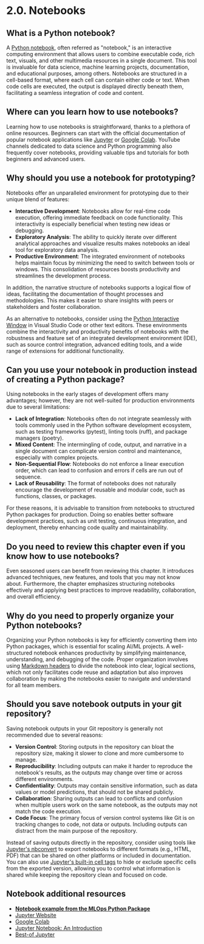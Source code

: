 # 2.0. Notebooks

## What is a Python notebook?

A [Python notebook](https://jupyter.org/), often referred as "notebook," is an interactive computing environment that allows users to combine executable code, rich text, visuals, and other multimedia resources in a single document. This tool is invaluable for data science, machine learning projects, documentation, and educational purposes, among others. Notebooks are structured in a cell-based format, where each cell can contain either code or text. When code cells are executed, the output is displayed directly beneath them, facilitating a seamless integration of code and content.

## Where can you learn how to use notebooks?

Learning how to use notebooks is straightforward, thanks to a plethora of online resources. Beginners can start with the official documentation of popular notebook applications like [Jupyter](https://docs.jupyter.org/en/latest/) or [Google Colab](https://colab.research.google.com/notebooks/basic_features_overview.ipynb). YouTube channels dedicated to data science and Python programming also frequently cover notebooks, providing valuable tips and tutorials for both beginners and advanced users.

## Why should you use a notebook for prototyping?

Notebooks offer an unparalleled environment for prototyping due to their unique blend of features:

- **Interactive Development**: Notebooks allow for real-time code execution, offering immediate feedback on code functionality. This interactivity is especially beneficial when testing new ideas or debugging.
- **Exploratory Analysis**: The ability to quickly iterate over different analytical approaches and visualize results makes notebooks an ideal tool for exploratory data analysis.
- **Productive Environment**: The integrated environment of notebooks helps maintain focus by minimizing the need to switch between tools or windows. This consolidation of resources boosts productivity and streamlines the development process.

In addition, the narrative structure of notebooks supports a logical flow of ideas, facilitating the documentation of thought processes and methodologies. This makes it easier to share insights with peers or stakeholders and foster collaboration.

As an alternative to notebooks, consider using the [Python Interactive Window](https://code.visualstudio.com/docs/python/jupyter-support-py) in Visual Studio Code or other text editors. These environments combine the interactivity and productivity benefits of notebooks with the robustness and feature set of an integrated development environment (IDE), such as source control integration, advanced editing tools, and a wide range of extensions for additional functionality.

## Can you use your notebook in production instead of creating a Python package?

Using notebooks in the early stages of development offers many advantages; however, they are not well-suited for production environments due to several limitations:

- **Lack of Integration**: Notebooks often do not integrate seamlessly with tools commonly used in the Python software development ecosystem, such as testing frameworks (pytest), linting tools (ruff), and package managers (poetry).
- **Mixed Content**: The intermingling of code, output, and narrative in a single document can complicate version control and maintenance, especially with complex projects.
- **Non-Sequential Flow**: Notebooks do not enforce a linear execution order, which can lead to confusion and errors if cells are run out of sequence.
- **Lack of Reusability**: The format of notebooks does not naturally encourage the development of reusable and modular code, such as functions, classes, or packages.

For these reasons, it is advisable to transition from notebooks to structured Python packages for production. Doing so enables better software development practices, such as unit testing, continuous integration, and deployment, thereby enhancing code quality and maintainability.

## Do you need to review this chapter even if you know how to use notebooks?

Even seasoned users can benefit from reviewing this chapter. It introduces advanced techniques, new features, and tools that you may not know about. Furthermore, the chapter emphasizes structuring notebooks effectively and applying best practices to improve readability, collaboration, and overall efficiency.

## Why do you need to properly organize your Python notebooks?

Organizing your Python notebooks is key for efficiently converting them into Python packages, which is essential for scaling AI/ML projects. A well-structured notebook enhances productivity by simplifying maintenance, understanding, and debugging of the code. Proper organization involves using [Markdown headers](https://www.markdownguide.org/basic-syntax/#headings) to divide the notebook into clear, logical sections, which not only facilitates code reuse and adaptation but also improves collaboration by making the notebooks easier to navigate and understand for all team members.

## Should you save notebook outputs in your git repository?

Saving notebook outputs in your Git repository is generally not recommended due to several reasons:
- **Version Control**: Storing outputs in the repository can bloat the repository size, making it slower to clone and more cumbersome to manage.
- **Reproducibility**: Including outputs can make it harder to reproduce the notebook's results, as the outputs may change over time or across different environments.
- **Confidentiality**: Outputs may contain sensitive information, such as data values or model predictions, that should not be shared publicly.
- **Collaboration**: Sharing outputs can lead to conflicts and confusion when multiple users work on the same notebook, as the outputs may not match the code execution.
- **Code Focus**: The primary focus of version control systems like Git is on tracking changes to code, not data or outputs. Including outputs can distract from the main purpose of the repository.

Instead of saving outputs directly in the repository, consider using tools like [Jupyter's nbconvert](https://nbconvert.readthedocs.io/en/latest/) to export notebooks to different formats (e.g., HTML, PDF) that can be shared on other platforms or included in documentation. You can also use [Jupyter's built-in cell tags](https://jupyterbook.org/interactive/hiding.html) to hide or exclude specific cells from the exported version, allowing you to control what information is shared while keeping the repository clean and focused on code.

## Notebook additional resources

- **[Notebook example from the MLOps Python Package](https://github.com/fmind/mlops-python-package/blob/main/notebooks/prototype.ipynb)**
- [Jupyter Website](https://jupyter.org/)
- [Google Colab](https://colab.research.google.com/)
- [Jupyter Notebook: An Introduction](https://realpython.com/jupyter-notebook-introduction/)
- [Best-of Jupyter](https://github.com/ml-tooling/best-of-jupyter)
